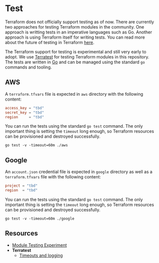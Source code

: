 # Test

Terraform does not officially support testing as of now.
There are currently two approaches for testing Terraform modules in the community.
One approach is writting tests in an imperative languages such as Go.
Another approach is using Terraform itself for writing tests.
You can read more about the future of testing in Terraform [here](https://www.terraform.io/language/modules/testing-experiment).

The Terraform support for testing is experimental and still very early to adopt.
We use [Terratest](https://terratest.gruntwork.io) for testing Terraform modules in this repository.
The tests are written in [Go](https://go.dev) and can be managed using the standard `go` commands and tooling.

## AWS

A `terraform.tfvars` file is expected in `aws` directory with the following content:

```toml
access_key = "tbd"
secret_key = "tbd"
region     = "tbd"
```

You can run the tests using the standard `go test` command.
The only important thing is setting the `timeout` long enough, so Terraform resources can be provisioned and destroyed successfully.

    go test -v -timeout=60m ./aws

## Google

An `account.json` credential file is expected in `google` directory as well as a `terraform.tfvars` file with the following content:

```toml
project = "tbd"
region  = "tbd"
```

You can run the tests using the standard `go test` command.
The only important thing is setting the `timeout` long enough, so Terraform resources can be provisioned and destroyed successfully.

    go test -v -timeout=60m ./google

## Resources

  - [Module Testing Experiment](https://www.terraform.io/language/modules/testing-experiment)
  - **Terratest**
    - [Timeouts and logging](https://terratest.gruntwork.io/docs/testing-best-practices/timeouts-and-logging)
